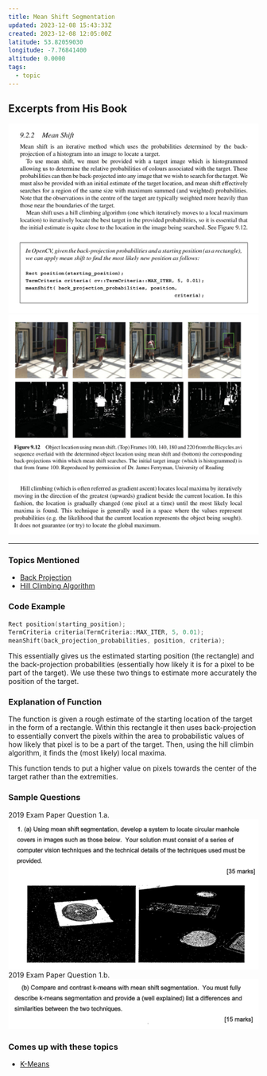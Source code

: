 ```yaml
---
title: Mean Shift Segmentation
updated: 2023-12-08 15:43:33Z
created: 2023-12-08 12:05:00Z
latitude: 53.82059030
longitude: -7.76841400
altitude: 0.0000
tags:
  - topic
---
```


## Excerpts from His Book

![Screenshot from 2023-12-08 12-21-45.png](../../_resources/Screenshot%20from%202023-12-08%2012-21-45.png)
![Screenshot from 2023-12-08 12-22-15.png](../../_resources/Screenshot%20from%202023-12-08%2012-22-15.png)

---

### **Topics Mentioned**
- [Back Projection](../../Computer%20Vision/Topics/Back%20Projection.md)
- [Hill Climbing Algorithm](../../Computer%20Vision/Topics/Hill%20Climbing%20Algorithm.md)

### Code Example
```c++
Rect position(starting_position);
TermCriteria criteria(TermCriteria::MAX_ITER, 5, 0.01);
meanShift(back_projection_probabilities, position, criteria);
```

This essentially gives us the estimated starting position (the rectangle) and the back-projection probabilities (essentially how likely it is for a pixel to be part of the target). We use these two things to estimate more accurately the position of the target.

### Explanation of Function

The function is given a rough estimate of the starting location of the target in the form of a rectangle. Within this rectangle it then uses back-projection to essentially convert the pixels within the area to probabilistic values of how likely that pixel is to be a part of the target. Then, using the hill climbin algorithm, it finds the (most likely) local maxima.

This function tends to put a higher value on pixels towards the center of the target rather than the extremities. 


### Sample Questions
2019 Exam Paper Question 1.a.
![f404106584ca7240636d9d64c9ba0a56.png](../../_resources/f404106584ca7240636d9d64c9ba0a56.png)
2019 Exam Paper Question 1.b.
![5b4622177e4ea5447245a54c866af52d.png](../../_resources/5b4622177e4ea5447245a54c866af52d.png)

### Comes up with these topics
- [K-Means](../../Computer%20Vision/Topics/K-Means.md)